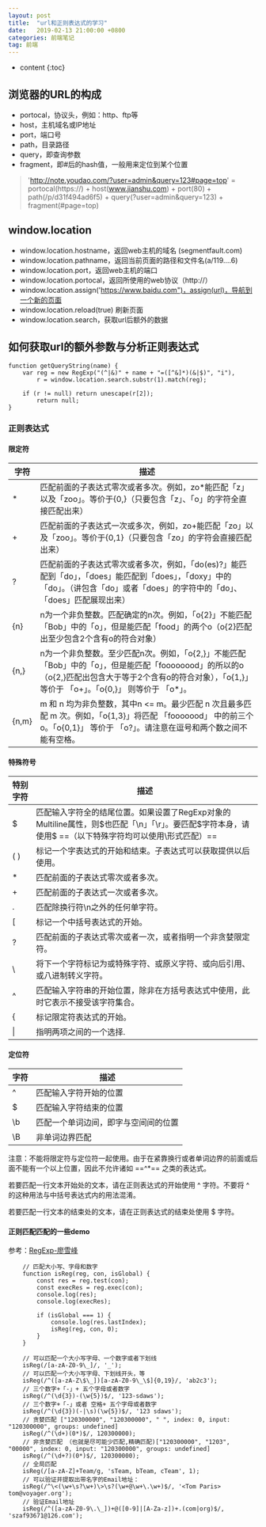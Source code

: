 ```yaml
---
layout: post
title:  "url和正则表达式的学习"
date:   2019-02-13 21:00:00 +0800
categories: 前端笔记
tag: 前端
---
```


* content
{:toc}

## 浏览器的URL的构成
- portocal，协议头，例如：http、ftp等
- host，主机域名或IP地址
- port，端口号
- path，目录路径
- query，即查询参数
- fragment，即#后的hash值，一般用来定位到某个位置

> 'http://note.youdao.com/?user=admin&query=123#page=top' = portocal(https://) + host(www.jianshu.com) + port(80) + path(/p/d31f494ad6f5) + query(?user=admin&query=123) + fragment(#page=top)

##  window.location
- window.location.hostname，返回web主机的域名 (segmentfault.com)
- window.location.pathname，返回当前页面的路径和文件名(a/119....6)
- window.location.port，返回web主机的端口
- window.location.portocal，返回所使用的web协议（http://）
- window.location.assign('https://www.baidu.com")，assign(url)，导航到一个新的页面
- window.location.reload(true) 刷新页面
- window.location.search，获取url后额外的数据

## 如何获取url的额外参数与分析正则表达式
```
function getQueryString(name) {
    var reg = new RegExp("(^|&)" + name + "=([^&]*)(&|$)", "i"),
        r = window.location.search.substr(1).match(reg);
        
    if (r != null) return unescape(r[2]);
        return null;
}
```

### 正则表达式
#### 限定符

字符 | 描述
---|---
* | 匹配前面的子表达式零次或者多次。例如，zo*能匹配「z」以及「zoo」。等价于{0,}（只要包含「z」、「o」的字符全直接匹配出来）
+ | 匹配前面的子表达式一次或多次，例如，zo+能匹配「zo」以及「zoo」。等价于{0,1}（只要包含「zo」的字符会直接匹配出来）
? | 匹配前面的子表达式零次或者多次，例如，「do(es)?」能匹配到「do」，「does」能匹配到「does」，「doxy」中的「do」。（讲包含「do」或者「does」的字符中的「do」、「does」匹配展现出来）
{n} | n为一个非负整数。匹配确定的n次。例如，「o{2}」不能匹配「Bob」中的「o」，但是能匹配「food」的两个o（o{2}匹配出至少包含2个含有o的符合对象）
{n,} | n为一个非负整数。至少匹配n次。例如，「o{2,}」不能匹配「Bob」中的「o」，但是能匹配「foooooood」的所以的o（o{2,}匹配出包含大于等于2个含有o的符合对象），「o{1,}」 等价于 「o+」。「o{0,}」 则等价于 「o*」。
{n,m} | m 和 n 均为非负整数，其中n <= m。最少匹配 n 次且最多匹配 m 次。例如，「o{1,3}」将匹配 「fooooood」 中的前三个 o。「o{0,1}」 等价于 「o?」。请注意在逗号和两个数之间不能有空格。

#### 特殊符号
特别字符 | 描述
---|---
$ | 匹配输入字符全的结尾位置。如果设置了RegExp对象的Multiline属性，则$也匹配「\n」「\r」。要匹配$字符本身，请使用\$ ==（以下特殊字符均可以使用\形式匹配）==
( ) | 标记一个字表达式的开始和结束。子表达式可以获取提供以后使用。
* | 匹配前面的子表达式零次或者多次。
+ | 匹配前面的子表达式一次或者多次。
. | 匹配除换行符\n之外的任何单字符。
[ | 标记一个中括号表达式的开始。
? | 匹配前面的子表达式零次或者一次，或者指明一个非贪婪限定符。
\ | 将下一个字符标记为或特殊字符、或原义字符、或向后引用、或八进制转义字符。
^ | 匹配输入字符串的开始位置，除非在方括号表达式中使用，此时它表示不接受该字符集合。
{ | 标记限定符表达式的开始。
\| | 指明两项之间的一个选择.

#### 定位符
字符 | 描述
---|---
^ | 匹配输入字符开始的位置
$ | 匹配输入字符结束的位置
\b | 匹配一个单词边间，即字与空间间的位置
\B | 非单词边界匹配


注意：不能将限定符与定位符一起使用。由于在紧靠换行或者单词边界的前面或后面不能有一个以上位置，因此不允许诸如 ==^*== 之类的表达式。

若要匹配一行文本开始处的文本，请在正则表达式的开始使用 ^ 字符。不要将 ^ 的这种用法与中括号表达式内的用法混淆。

若要匹配一行文本的结束处的文本，请在正则表达式的结束处使用 $ 字符。

#### 正则匹配匹配的一些demo
参考：[RegExp-廖雪峰](https://www.liaoxuefeng.com/wiki/001434446689867b27157e896e74d51a89c25cc8b43bdb3000/001434499503920bb7b42ff6627420da2ceae4babf6c4f2000)

```
    // 匹配大小写、字母和数字
    function isReg(reg, con, isGlobal) {
        const res = reg.test(con);
        const execRes = reg.exec(con);
        console.log(res);
        console.log(execRes);

        if (isGlobal === 1) {
            console.log(res.lastIndex);
            isReg(reg, con, 0);
        }
    }

    // 可以匹配一个大小写字母、一个数字或者下划线
    isReg(/[a-zA-Z0-9\_]/, '_');
    // 可以匹配一个大小写字母、下划线开头，等
    isReg(/^([a-zA-Z\$\_])[a-zA-Z0-9\_\$]{0,19}/, 'ab2c3');
    // 三个数字+「-」+ 五个字母或者数字
    isReg(/^(\d{3})-(\w{5})$/, '123-sdaws');
    // 三个数字+「-」或者 空格+ 五个字母或者数字
    isReg(/^(\d{3})(-|\s)(\w{5})$/, '123 sdaws');
    // 贪婪匹配 ["120300000", "120300000", " ", index: 0, input: "120300000", groups: undefined]
    isReg(/^(\d+)(0*)$/, 120300000);
    // 非贪婪匹配 （也就是尽可能少匹配,精确匹配)["120300000", "1203", "00000", index: 0, input: "120300000", groups: undefined]
    isReg(/^(\d+?)(0*)$/, 120300000);
    // 全局匹配
    isReg(/[a-zA-Z]+Team/g, 'sTeam, bTeam, cTeam', 1);
    // 可以验证并提取出带名字的Email地址：
    isReg(/^\<(\w+\s?\w+)\>\s?(\w+@\w+\.\w+)$/, '<Tom Paris> tom@voyager.org');
    // 验证Email地址
    isReg(/^([a-zA-Z0-9\.\_])+@([0-9]|[A-Za-z])+.(com|org)$/, 'szaf93671@126.com');
```
